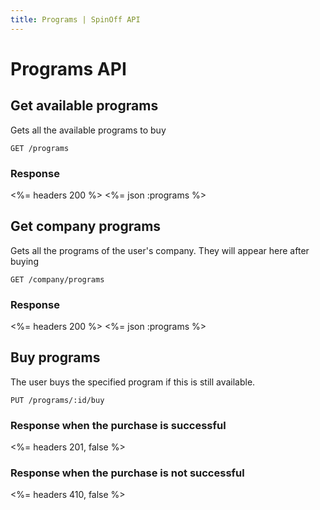 ```yaml
---
title: Programs | SpinOff API
---
```


# Programs API

## Get available programs

Gets all the available programs to buy
    
    GET /programs

### Response

<%= headers 200 %>
<%= json :programs %>


## Get company programs

Gets all the programs of the user's company. They will appear here after buying
    
    GET /company/programs

### Response

<%= headers 200 %>
<%= json :programs %>


## Buy programs

The user buys the specified program if this is still available.

	PUT /programs/:id/buy

### Response when the purchase is successful

<%= headers 201, false %>


### Response when the purchase is not successful

<%= headers 410, false %>

